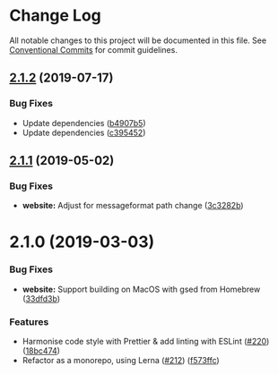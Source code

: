 # Change Log

All notable changes to this project will be documented in this file.
See [Conventional Commits](https://conventionalcommits.org) for commit guidelines.

## [2.1.2](https://github.com/messageformat/messageformat/compare/messageformat-website@2.1.1...messageformat-website@2.1.2) (2019-07-17)


### Bug Fixes

* Update dependencies ([b4907b5](https://github.com/messageformat/messageformat/commit/b4907b5))
* Update dependencies ([c395452](https://github.com/messageformat/messageformat/commit/c395452))





## [2.1.1](https://github.com/messageformat/messageformat/compare/messageformat-website@2.1.0...messageformat-website@2.1.1) (2019-05-02)


### Bug Fixes

* **website:** Adjust for messageformat path change ([3c3282b](https://github.com/messageformat/messageformat/commit/3c3282b))





# 2.1.0 (2019-03-03)


### Bug Fixes

* **website:** Support building on MacOS with gsed from Homebrew ([33dfd3b](https://github.com/messageformat/messageformat/commit/33dfd3b))


### Features

* Harmonise code style with Prettier & add linting with ESLint ([#220](https://github.com/messageformat/messageformat/issues/220)) ([18bc474](https://github.com/messageformat/messageformat/commit/18bc474))
* Refactor as a monorepo, using Lerna ([#212](https://github.com/messageformat/messageformat/issues/212)) ([f573ffc](https://github.com/messageformat/messageformat/commit/f573ffc))
